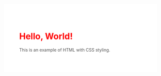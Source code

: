 <div style="background-color: white; padding: 50px;">
  <h1 style="color: red;">Hello, World!</h1>
  <p style="color: #555;">This is an example of HTML with CSS styling.</p>
</div>
